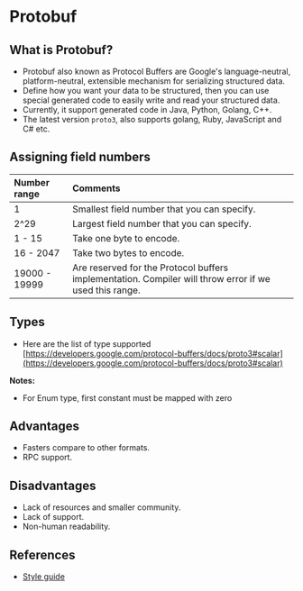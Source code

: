 # Protobuf

## What is Protobuf?

* Protobuf also known as Protocol Buffers are Google's language-neutral, platform-neutral, extensible mechanism for serializing structured data.
* Define how you want your data to be structured, then you can use special generated code to easily write and read your structured data.
* Currently, it support generated code in Java, Python, Golang, C++.
* The latest version `proto3`, also supports golang, Ruby, JavaScript and C# etc. 

## Assigning field numbers

|Number range|Comments|
|:---|:---|
|1| Smallest field number that you can specify.|
|2^29| Largest field number that you can specify.|
|1 - 15| Take one byte to encode.|
|16 - 2047| Take two bytes to encode.|
|19000 - 19999| Are reserved for the Protocol buffers implementation. Compiler will throw error if we used this range.|

## Types

*  Here are the list of type supported [https://developers.google.com/protocol-buffers/docs/proto3#scalar](https://developers.google.com/protocol-buffers/docs/proto3#scalar)

**Notes:**

* For Enum type, first constant must be mapped with zero

## Advantages

* Fasters compare to other formats.
* RPC support.

## Disadvantages

* Lack of resources and smaller community.
* Lack of support.
* Non-human readability.

## References

* [Style guide](https://developers.google.com/protocol-buffers/docs/style)
